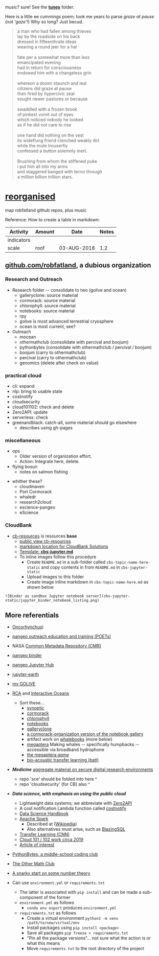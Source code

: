 music? sure! See the **[tunes](https://github.com/robfatland/reorganiseduponthefloor/tree/main/tunes)** folder.


Here is a little ee cummings poem; took me years to parse *graze at pause* (not *'gaze'*!) 
Why so long? Just becud. 


> a man who had fallen among thieves <BR>
> lay by the roadside on his back<BR>
> dressed in fifteenthrate ideas<BR>
> wearing a round jeer for a hat<BR>
> <BR>
> fate per a somewhat more than less<BR>
> emancipated evening<BR>
> had in return for consciousness<BR>
> endowed him with a changeless grin<BR>
> <BR>
> whereon a dozen staunch and leal<BR>
> citizens did graze at pause<BR>
> then fired by hypercivic zeal<BR>
> sought newer pastures or because<BR>
> <BR>
> swaddled with a frozen brook<BR>
> of pinkest vomit out of eyes<BR>
> which noticed nobody he looked<BR>
> as if he did not care to rise<BR>
> <BR>
> one hand did nothing on the vest<BR>
> its wideflung friend clenched weakly dirt<BR>
> while the mute trouserfly<BR>
> confessed a button solemnly inert.<BR>
> <BR>
> Brushing from whom the stiffened puke<BR>
> i put him all into my arms<BR>
> and staggered banged with terror through<BR>
> a million billion trillion stars.<BR>

  
# [reorganised](https://github.com/robfatland/reorganiseduponthefloor/blob/main/sweeney.md)

map robfatland github repos, plus music

Reference: How to create a table in markdown:


| Activity | Amount |  Date | Notes |
| -------- | ------ | ---- | ---- |
| indicators |
| scale | roof |  03-AUG-2018 | 1.2 |




## [github.com/robfatland](https://github.com/robfatland), a dubious organization


### Research and Outreach

* Research folder -- consolidate to two (golive and ocean)
   * galleryclone: source material
   * cormorack: source material
   * chlorophyll: source material
   * notebooks: source material
   * rpy
   * golive is most advanced terrestrial cryosphere
   * ocean is most current, see?
* Outreach
   * mocean
   * othermathclub (consolidate with percival and boojum)
   * pythonbytes (consolidate with othermathclub / percival / boojum)
   * boojum (carry to othermathclub)
   * percival (carry to othermathclub)
   * genomics (delete after check on value)


### practical cloud


* cli: expand
* nlp: bring to usable state
* costnotify
* cloudsecurity
* cloud101102: check and delete
* Zero2API: update
* serverless: check
* greenandblack: catch-all, some material should go elsewhere
    * describes using gh-pages


### miscellaneous


* ops
    * Older version of organization effort.
    * Action: Integrate here, delete.
* flying bosun
    * notes on salmon fishing


- whither these?
    - cloudmaven
    - Port Cormorack
    - whaledr
    - research2cloud
    - escience-pangeo
    - eScience

### CloudBank

* [cb-resources](https://github.com/cloudbank-project/cb-resources) is resources **base**
    * [public view cb-resources](https://cloudbank-project.github.io/cb-resources/)
    * [markdown location for CloudBank Solutions](https://github.com/cloudbank-project/cb-resources/tree/main/docs/technical-resources/solutions)
    * [Template: **cbs-jupyter.md**](https://github.com/cloudbank-project/cb-resources/blob/main/docs/technical-resources/solutions/cbs-jupyter.md)
    * To inline images follow this procedure
        * Create `README.md` in a sub-folder called `cbs-topic-name-here-static` and copy contents in from `README.md` in `cbs-jupyter-static` 
        * Upload images to this folder
        * Create image inline markdown in `cbs-topic-name-here.md` as shown below

```
![Binder as sandbox Jupyter notebook server](cbs-jupyter-static/jupyter_binder_notebook_listing.png)
```

## More referentials

* [Oncorhynchus](http://github.com/robfatland/flyingbosun))
* [pangeo outreach education and training (POETs)](https://github.com/pangeo-data/education-material)
* NASA [Common Metadata Repository (CMR)](https://github.com/pangeo-data/cmr)
* [pangeo binder](http://binder.pangeo.io)
* [pangeo Jupyter Hub](https://nasa.pangeo.io)
* [jupyter-earth](https://github.com/pangeo-data/jupyter-earth)
* [my GOLIVE](https://github.com/robfatland/golive)
* [RCA](http://app-dev.ooica.net) and [Interactive Oceans](https://interactiveoceans.washington.edu)
    * Sort these...
        * [synoptic](https://github.com/robfatland/synoptic)
        * [cormorack](https://github.com/robfatland/cormorack)
        * [chlorophyll](https://github.com/robfatland/chlorophyll)
        * [notebooks](https://github.com/robfatland/notebooks)
        * [galleryclone](https://github.com/robfatland/galleryclone)
        * [a cormorack-organization version of the notebook gallery](http://github.com/cormorack/gallery) 
        * artifact work on [whalebooks](http://github.com/cormorack/whalebooks) (more below)
        * [megaptera](http://github.com/whaledr/whalebooks) Making whales -- specifically humpbacks -- accessible via broadband hydrophone
        * [the megaptera *game*](http://megaptera.swipesforscience.org/#/) 
        * [bio-acoustic transfer learning (batl)](https://github.com/pshivraj/batl)
* ***Medicine*** [aggregate material on secure digital research environments](https://github.com/robfatland/uwsdre) 
    * repo 'sce' should be folded into here ^
    * repo 'cloudsecurity' (for CB) also ^
* ***Data science, with emphasis on using the public cloud***
    * Lightweight data systems; we abbreviate with [Zero2API](https://github.com/robfatland/Zero2API)
    * A cost notification Lambda function called [costnotify](https://github.com/robfatland/costnotify)
    * [Data Science Handbook](https://jakevdp.github.io/PythonDataScienceHandbook/)
    * [Apache Spark](https://spark.apache.org/documentation.html) 
        * Described at ([Wikipedia](https://en.wikipedia.org/wiki/Apache_Spark))
        * Also alternatives must arise, such as [BlazingSQL](https://docs.blazingdb.com)
    * [Transfer Learning (CNN)](https://github.com/pshivraj/batl)
    * [Cloud 101 / 102 work circa 2019](https://github.com/robfatland/cloud101102)
    * [Article of interest](https://hai.stanford.edu/news/the_intertwined_quest_for_understanding_biological_intelligence_and_creating_artificial_intelligence/)

* [PythonBytes, a middle-school coding club](https://github.com/robfatland/pythonbytes)
* [The Other Math Club](https://github.com/robfatland/othermathclub)
* [A snarky start on some number theory](https://github.com/robfatland/boojum)
* Can use `environment.yml` or `requirements.txt`
    * The latter is associated with `pip install` and can be made a sub-component of the former
    * `environment.yml` as follows
        * `conda env export` produces `environment.yml`
    * `requirements.txt` as follows
        * Create a virtual environment `python3 -m venv /path/to/new/virtual/env`
        * Install packages using `pip install <package>`
        * Save all packages `pip freeze > requirements.txt`
        * "Pin all the package versions"... not sure what the action is or what this means
        * Move `requirements.txt` to the root directory of the project


